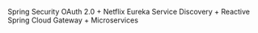Spring Security OAuth 2.0 + Netflix Eureka Service Discovery + Reactive Spring Cloud Gateway + Microservices
